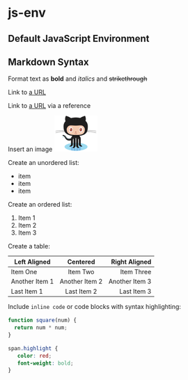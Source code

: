 # js-env
Default JavaScript Environment
---
## Markdown Syntax ##

Format text as **bold** and *italics* and ~~strikethrough~~

Link to [a URL](https://github.com "GitHub")

[github]: https://github.com "GitHub"
Link to [a URL][github] via a reference

Insert an image ![OctoCat](Octocat.png "OctoCat")

Create an unordered list:
* item
* item
* item

Create an ordered list:
1. Item 1
1. Item 2
1. Item 3


Create a table:  

| Left Aligned   | Centered       | Right Aligned   |
| -------------- |:--------------:| ---------------:|
| Item One       | Item Two       | Item Three      |
| Another Item 1 | Another Item 2 | Another Item 3  |
| Last Item 1    | Last Item 2    | Last Item 3     |


Include `inline code` or code blocks with syntax highlighting:

```javascript
function square(num) {
  return num * num;
}
```

```css
span.highlight {
   color: red;
   font-weight: bold;
}
```


